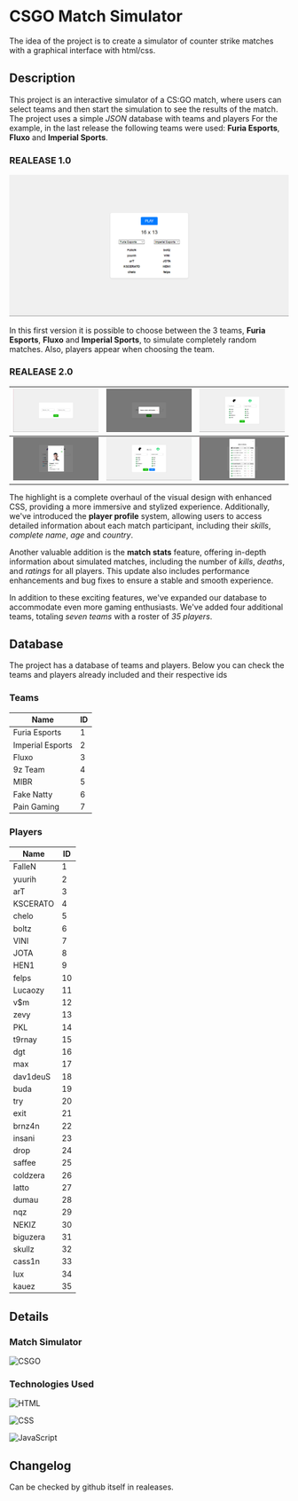 # CSGO Match Simulator
The idea of ​​the project is to create a simulator of counter strike matches with a graphical interface with html/css.

## Description
This project is an interactive simulator of a CS:GO match, where users can select teams and then start the simulation to see the results of the match. The project uses a simple *JSON* database with teams and players For the example, in the last release the following teams were used: **Furia Esports**, **Fluxo** and **Imperial Sports**.

### REALEASE 1.0

![PRINT](/assets/prints/print1.png)

In this first version it is possible to choose between the 3 teams, **Furia Esports**, **Fluxo** and **Imperial Sports**, to simulate  completely random matches. Also, players appear when choosing the team.

### REALEASE 2.0

![Imagem 1](/assets/prints/print5.png) | ![Imagem 2](/assets/prints/print10.png) | ![Imagem 3](/assets/prints/print6.png)
--- | --- | ---
![Imagem 3](/assets/prints/print9.png) | ![Imagem 4](/assets/prints/print7.png) | ![Imagem 5](/assets/prints/print8.png)

The highlight is a complete overhaul of the visual design with enhanced CSS, providing a more immersive and stylized experience. Additionally, we've introduced the **player profile** system, allowing users to access detailed information about each match participant, including their *skills*, *complete name*, *age* and *country*.

Another valuable addition is the **match stats** feature, offering in-depth information about simulated matches, including the number of *kills*, *deaths*, and *ratings* for all players. This update also includes performance enhancements and bug fixes to ensure a stable and smooth experience. 

In addition to these exciting features, we've expanded our database to accommodate even more gaming enthusiasts. We've added four additional teams, totaling *seven teams* with a roster of *35 players*. 

## Database

The project has a database of teams and players. Below you can check the teams and players already included and their respective ids

### Teams

| Name             | ID |
|------------------|----|
| Furia Esports    | 1  |
| Imperial Esports | 2  |
| Fluxo            | 3  |
| 9z Team          | 4  |
| MIBR             | 5  |
| Fake Natty       | 6  |
| Pain Gaming      | 7  |

### Players

| Name     | ID |
|----------|----|
| FalleN   | 1  |
| yuurih   | 2  |
| arT      | 3  |
| KSCERATO | 4  |
| chelo    | 5  |
| boltz    | 6  |
| VINI     | 7  |
| JOTA     | 8  |
| HEN1     | 9  |
| felps    | 10 |
| Lucaozy  | 11 |
| v$m      | 12 |
| zevy     | 13 |
| PKL      | 14 |
| t9rnay   | 15 |
| dgt      | 16 |
| max      | 17 |
| dav1deuS | 18 |
| buda     | 19 |
| try      | 20 |
| exit     | 21 |
| brnz4n   | 22 |
| insani   | 23 |
| drop     | 24 |
| saffee   | 25 |
| coldzera | 26 |
| latto    | 27 |
| dumau    | 28 |
| nqz      | 29 |
| NEKIZ    | 30 |
| biguzera | 31 |
| skullz   | 32 |
| cass1n   | 33 |
| lux      | 34 |
| kauez    | 35 |

## Details

### Match Simulator

![CSGO](https://img.shields.io/badge/Counter_Strike-000000?style=for-the-badge&logo=counter-strike&logoColor=white)

### Technologies Used

![HTML](https://img.shields.io/badge/html5-%23E34F26.svg?style=for-the-badge&logo=html5&logoColor=white)

![CSS](https://img.shields.io/badge/css3-%231572B6.svg?style=for-the-badge&logo=css3&logoColor=white)

![JavaScript](https://img.shields.io/badge/javascript-%23323330.svg?style=for-the-badge&logo=javascript&logoColor=%23F7DF1E)

## Changelog
Can be checked by github itself in realeases.
